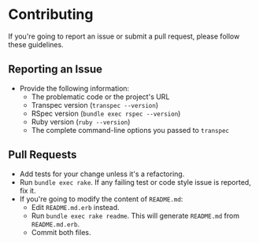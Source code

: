 # Contributing

If you're going to report an issue or submit a pull request, please follow these guidelines.

## Reporting an Issue

* Provide the following information:
    * The problematic code or the project's URL
    * Transpec version (`transpec --version`)
    * RSpec version (`bundle exec rspec --version`)
    * Ruby version (`ruby --version`)
    * The complete command-line options you passed to `transpec`

## Pull Requests

* Add tests for your change unless it's a refactoring.
* Run `bundle exec rake`. If any failing test or code style issue is reported, fix it.
* If you're going to modify the content of `README.md`:
    * Edit `README.md.erb` instead.
    * Run `bundle exec rake readme`. This will generate `README.md` from `README.md.erb`.
    * Commit both files.
